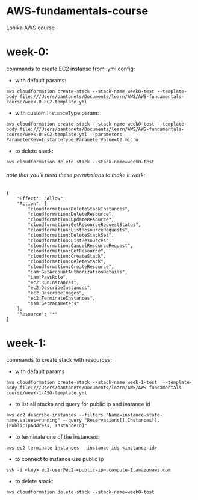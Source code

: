 # AWS-fundamentals-course
Lohika AWS course

# week-0:
commands to create EC2 instanse from .yml config:
- with default params:
```
aws cloudformation create-stack --stack-name week0-test --template-body file:///Users/oantonets/Documents/learn/AWS/AWS-fundamentals-course/week-0-EC2-template.yml 
```
- with custom InstanceType param:
```
aws cloudformation create-stack --stack-name week0-test --template-body file:///Users/oantonets/Documents/learn/AWS/AWS-fundamentals-course/week-0-EC2-template.yml --parameters ParameterKey=InstanceType,ParameterValue=t2.micro
```

- to delete stack:
```
aws cloudformation delete-stack --stack-name=week0-test
```

###### note that you'll need these permissions to make it work:
```
{
    "Effect": "Allow",
    "Action": [
        "cloudformation:DeleteStackInstances",
        "cloudformation:DeleteResource",
        "cloudformation:UpdateResource",
        "cloudformation:GetResourceRequestStatus",
        "cloudformation:ListResourceRequests",
        "cloudformation:DeleteStackSet",
        "cloudformation:ListResources",
        "cloudformation:CancelResourceRequest",
        "cloudformation:GetResource",
        "cloudformation:CreateStack",
        "cloudformation:DeleteStack",
        "cloudformation:CreateResource",
        "iam:GetAccountAuthorizationDetails",
        "iam:PassRole",
        "ec2:RunInstances",
        "ec2:DescribeInstances",
        "ec2:DescribeImages",
        "ec2:TerminateInstances",
        "ssm:GetParameters"
    ],
    "Resource": "*"
}
```

# week-1:
commands to create stack with resources:
- with default params 
```
aws cloudformation create-stack --stack-name week-1-test  --template-body file:///Users/oantonets/Documents/learn/AWS/AWS-fundamentals-course/week-1-ASG-template.yml
```
- to list all stacks and query for public ip and instance id
```
aws ec2 describe-instances --filters "Name=instance-state-name,Values=running" --query "Reservations[].Instances[].[PublicIpAddress, InstanceId]"
```

- to terminate one of the instances:
```
aws ec2 terminate-instances --instance-ids <instance-id>
```

- to connect to instance use public ip
```
ssh -i <key> ec2-user@ec2-<public-ip>.compute-1.amazonaws.com
```

- to delete stack:
```
aws cloudformation delete-stack --stack-name=week0-test
```